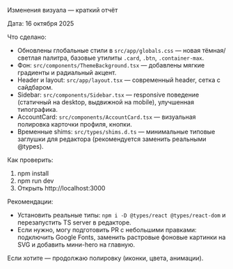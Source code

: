 Изменения визуала — краткий отчёт

Дата: 16 октября 2025

Что сделано:
- Обновлены глобальные стили в `src/app/globals.css` — новая тёмная/светлая палитра, базовые утилиты `.card`, `.btn`, `.container-max`.
- Фон: `src/components/ThemeBackground.tsx` — добавлены мягкие градиенты и радиальный акцент.
- Header и layout: `src/app/layout.tsx` — современный header, сетка с сайдбаром.
- Sidebar: `src/components/Sidebar.tsx` — responsive поведение (статичный на desktop, выдвижной на mobile), улучшенная типографика.
- AccountCard: `src/components/AccountCard.tsx` — визуальная полировка карточки профиля, кнопки.
- Временные shims: `src/types/shims.d.ts` — минимальные типовые заглушки для редактора (рекомендуется заменить реальными @types).

Как проверить:
1. npm install
2. npm run dev
3. Открыть http://localhost:3000

Рекомендации:
- Установить реальные типы: `npm i -D @types/react @types/react-dom` и перезапустить TS server в редакторе.
- Если нужно, могу подготовить PR с небольшими правками: подключить Google Fonts, заменить растровые фоновые картинки на SVG и добавить мини-hero на главную.

Если хотите — продолжаю полировку (иконки, цвета, анимации).